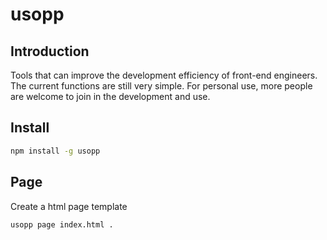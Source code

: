 # usopp

## Introduction

Tools that can improve the development efficiency of front-end engineers. The current functions are still very simple. For personal use, more people are welcome to join in the development and use.

## Install

```sh
npm install -g usopp
```

## Page

Create a html page template

```sh
usopp page index.html .
```